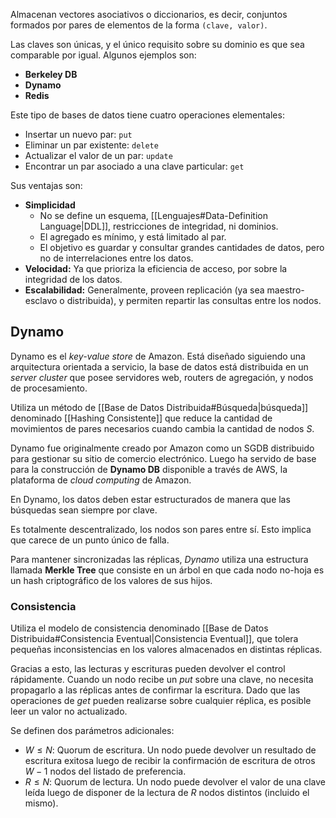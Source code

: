 Almacenan vectores asociativos o diccionarios, es decir, conjuntos formados por pares de elementos de la forma `(clave, valor)`.

Las claves son únicas, y el único requisito sobre su dominio es que sea comparable por igual. Algunos ejemplos son:

- **Berkeley DB**
- **Dynamo**
- **Redis**

Este tipo de bases de datos tiene cuatro operaciones elementales:

- Insertar un nuevo par: `put`
- Eliminar un par existente: `delete`
- Actualizar el valor de un par: `update`
- Encontrar un par asociado a una clave particular: `get`

Sus ventajas son:

- **Simplicidad**
	- No se define un esquema, [[Lenguajes#Data-Definition Language|DDL]], restricciones de integridad, ni dominios.
	- El agregado es mínimo, y está limitado al par.
	- El objetivo es guardar y consultar grandes cantidades de datos, pero no de interrelaciones entre los datos.
- **Velocidad:** Ya que prioriza la eficiencia de acceso, por sobre la integridad de los datos.
- **Escalabilidad:** Generalmente, proveen replicación (ya sea maestro-esclavo o distribuida), y permiten repartir las consultas entre los nodos.

## Dynamo

Dynamo es el *key-value store* de Amazon. Está diseñado siguiendo una arquitectura orientada a servicio, la base de datos está distribuida en un *server cluster* que posee servidores web, routers de agregación, y nodos de procesamiento.

Utiliza un método de [[Base de Datos Distribuida#Búsqueda|búsqueda]] denominado [[Hashing Consistente]] que reduce la cantidad de movimientos de pares necesarios cuando cambia la cantidad de nodos $S$.

Dynamo fue originalmente creado por Amazon como un SGDB distribuido para gestionar su sitio de comercio electrónico. Luego ha servido de base para la construcción de **Dynamo DB** disponible a través de AWS, la plataforma de *cloud computing* de Amazon.

En Dynamo, los datos deben estar estructurados de manera que las búsquedas sean siempre por clave.

Es totalmente descentralizado, los nodos son pares entre sí. Esto implica que carece de un punto único de falla.

Para mantener sincronizadas las réplicas, *Dynamo* utiliza una estructura llamada **Merkle Tree** que consiste en un árbol en que cada nodo no-hoja es un hash criptográfico de los valores de sus hijos.

### Consistencia

Utiliza el modelo de consistencia denominado [[Base de Datos Distribuida#Consistencia Eventual|Consistencia Eventual]], que tolera pequeñas inconsistencias en los valores almacenados en distintas réplicas.

Gracias a esto, las lecturas y escrituras pueden devolver el control rápidamente. Cuando un nodo recibe un *put* sobre una clave, no necesita propagarlo a las réplicas antes de confirmar la escritura. Dado que las operaciones de *get* pueden realizarse sobre cualquier réplica, es posible leer un valor no actualizado.

Se definen dos parámetros adicionales:

- $W \leq N$: Quorum de escritura. Un nodo puede devolver un resultado de escritura exitosa luego de recibir la confirmación de escritura de otros $W-1$ nodos del listado de preferencia.
- $R \leq N$: Quorum de lectura. Un nodo puede devolver el valor de una clave leída luego de disponer de la lectura de $R$ nodos distintos (incluido el mismo).
